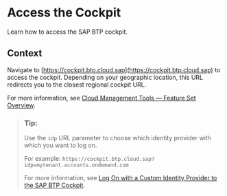 <!-- loio4e750660b72e4fd6b2485ffb0b3cbdca -->

# Access the Cockpit

Learn how to access the SAP BTP cockpit.



## Context

Navigate to [https://cockpit.btp.cloud.sap](https://cockpit.btp.cloud.sap) to access the cockpit. Depending on your geographic location, this URL redirects you to the closest regional cockpit URL.

For more information, see [Cloud Management Tools — Feature Set Overview](../10-concepts/cloud-management-tools-feature-set-overview-caf4e4e.md).

> ### Tip:  
> Use the `idp` URL parameter to choose which identity provider with which you want to log on.
> 
> For example: `https://cockpit.btp.cloud.sap?idp=mytenant.accounts.ondemand.com`
> 
> For more information, see [Log On with a Custom Identity Provider to the SAP BTP Cockpit](log-on-with-a-custom-identity-provider-to-the-sap-btp-cockpit-0bef982.md).

